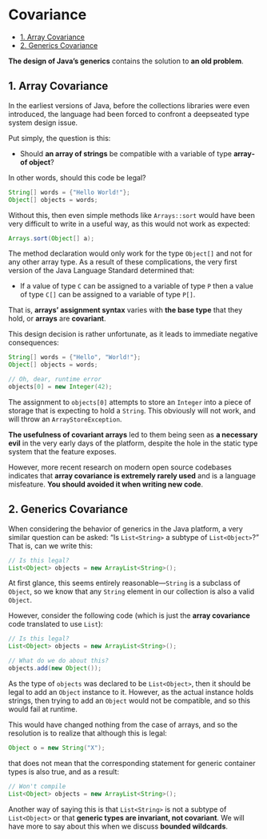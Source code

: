 # Covariance

<!-- TOC -->

- [1. Array Covariance](#1-array-covariance)
- [2. Generics Covariance](#2-generics-covariance)

<!-- /TOC -->

**The design of Java’s generics** contains the solution to **an old problem**.

## 1. Array Covariance

In the earliest versions of Java, before the collections libraries were even introduced, the language had been forced to confront a deep­seated type system design issue.

Put simply, the question is this:

- Should **an array of strings** be compatible with a variable of type **array­ of­ object**?

In other words, should this code be legal?

```java
String[] words = {"Hello World!"};
Object[] objects = words;
```

Without this, then even simple methods like `Arrays::sort` would have been very difficult to write in a useful way, as this would not work as expected:

```java
Arrays.sort(Object[] a);
```

The method declaration would only work for the type `Object[]` and not for any other array type. As a result of these complications, the very first version of the Java Language Standard determined that:

- If a value of type `C` can be assigned to a variable of type `P` then a value of type `C[]` can be assigned to a variable of type `P[]`.

That is, **arrays’ assignment syntax** varies with **the base type** that they hold, or **arrays** are **covariant**.

This design decision is rather unfortunate, as it leads to immediate negative consequences:

```java
String[] words = {"Hello", "World!"};
Object[] objects = words;

// Oh, dear, runtime error
objects[0] = new Integer(42);
```

The assignment to `objects[0]` attempts to store an `Integer` into a piece of storage that is expecting to hold a `String`. This obviously will not work, and will throw an `ArrayStoreException`.

**The usefulness of covariant arrays** led to them being seen as **a necessary evil** in the very early days of the platform, despite the hole in the static type system that the feature exposes.

However, more recent research on modern open source codebases indicates that **array covariance is extremely rarely used** and is a language misfeature. **You should avoided it when writing new code**.

## 2. Generics Covariance

When considering the behavior of generics in the Java platform, a very similar question can be asked: “Is `List<String>` a subtype of `List<Object>`?” That is, can we write this:

```java
// Is this legal?
List<Object> objects = new ArrayList<String>();
```

At first glance, this seems entirely reasonable—`String` is a subclass of `Object`, so we know that any `String` element in our collection is also a valid `Object`.

However, consider the following code (which is just the **array covariance** code translated to use `List`):

```java
// Is this legal?
List<Object> objects = new ArrayList<String>();

// What do we do about this?
objects.add(new Object());
```

As the type of `objects` was declared to be `List<Object>`, then it should be legal to add an `Object` instance to it. However, as the actual instance holds strings, then trying to add an `Object` would not be compatible, and so this would fail at runtime.

This would have changed nothing from the case of arrays, and so the resolution is to realize that although this is legal:

```java
Object o = new String("X");
```

that does not mean that the corresponding statement for generic container types is also true, and as a result:

```java
// Won't compile
List<Object> objects = new ArrayList<String>();
```

Another way of saying this is that `List<String>` is not a subtype of `List<Object>` or that **generic types are invariant, not covariant**. We will have more to say about this when we discuss **bounded wildcards**.
